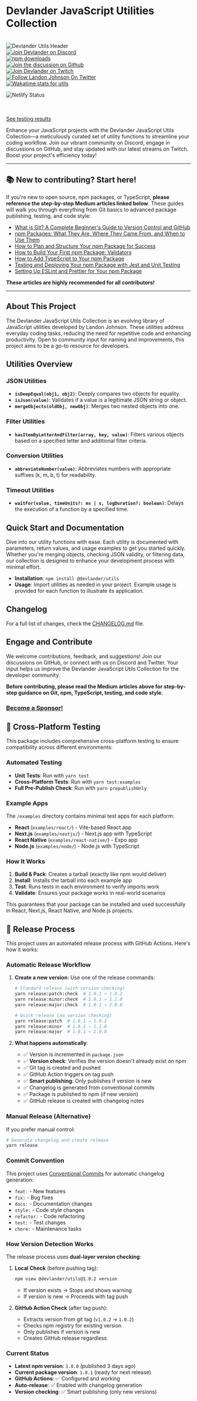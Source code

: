 

# Devlander JavaScript Utilities Collection



<br/>
<img src="https://github.com/Devlander-Software/utils/raw/main/media/images/javascript-utils-devlander-github-header-photo.png" alt="Devlander Utils Header">


<br/>

<a href="https://bit.ly/devlander-discord-invite">
  <img src="https://img.shields.io/badge/Discord-Devlander-%235865F2" alt="Join Devlander on Discord">
</a>

<br/>



<a href="https://www.npmjs.com/package/@devlander/utils">
  <img src="https://img.shields.io/npm/dm/@devlander/utils.svg" alt="npm downloads">
</a>
<br/>

<a href="https://github.com/orgs/Devlander-Software/discussions">
  <img src="https://img.shields.io/badge/Github%20Discussions%20%26%20Support-Chat%20now!-blue" alt="Join the discussion on Github">
</a>
<br/>

<a href="https://bit.ly/devlander-twitch">
  <img src="https://img.shields.io/twitch/status/devlander" alt="Join Devlander on Twitch">
</a>
<br/>

<a href="https://bit.ly/landonwjohnson-on-twitter">
  <img src="https://img.shields.io/twitter/follow/landonwjohnson.svg?style=social&label=Follow" alt="Follow Landon Johnson On Twitter">
</a>
<br/>

<a href="https://bit.ly/landonwjohnson-on-twitter">
  <img src="https://wakatime.com/badge/user/bd50b6c5-e0ca-4937-83b3-ab2d13adbc73/project/018d49ad-1c41-4ee7-9a6b-5387db501fcb.svg" alt="Wakatime stats for utils">
</a>

![Netlify Status](https://api.netlify.com/api/v1/badges/60806e06-d614-4a90-8a77-a39f065d65c2/deploy-status)

<br/>
<br/>

<a href="https://github.com/Devlander-Software/utils/coverage/index.html">
See testing results
</a>

<br/>

Enhance your JavaScript projects with the Devlander JavaScript Utils Collection—a meticulously curated set of utility functions to streamline your coding workflow. Join our vibrant community on Discord, engage in discussions on GitHub, and stay updated with our latest streams on Twitch. Boost your project's efficiency today!

---

## 📚 New to contributing? Start here!

If you're new to open source, npm packages, or TypeScript, **please reference the step-by-step Medium articles linked below**. These guides will walk you through everything from Git basics to advanced package publishing, testing, and code style:

- [What is Git? A Complete Beginner's Guide to Version Control and GitHub](https://medium.com/@techwithlandon/what-is-git-a-complete-beginners-guide-to-version-control-and-github-3327797528a5)
- [npm Packages: What They Are, Where They Came From, and When to Use Them](https://medium.com/devlander/npm-packages-what-they-are-where-they-came-from-and-when-to-use-them-7304c411c1c5)
- [How to Plan and Structure Your npm Package for Success](https://medium.com/devlander/how-to-plan-and-structure-your-npm-package-for-success-956991cb6768)
- [How to Build Your First npm Package: Validators](https://medium.com/@techwithlandon/how-to-build-your-first-npm-package-validators-ad7d72d303d2)
- [How to Add TypeScript to Your npm Package](https://medium.com/devlander/how-to-add-typescript-to-your-npm-package-272d013809b9)
- [Testing and Deploying Your npm Package with Jest and Unit Testing](https://medium.com/@techwithlandon/testing-and-deploying-your-npm-package-with-jest-and-unit-testing-ca4acc0af641)
- [Setting Up ESLint and Prettier for Your npm Package](https://medium.com/@techwithlandon/setting-up-eslint-and-prettier-for-your-npm-package-9e5e549f7b3e)

**These articles are highly recommended for all contributors!**

---

## About This Project

The Devlander JavaScript Utils Collection is an evolving library of JavaScript utilities developed by Landon Johnson. These utilities address everyday coding tasks, reducing the need for repetitive code and enhancing productivity. Open to community input for naming and improvements, this project aims to be a go-to resource for developers.

## Utilities Overview

### JSON Utilities

- **`isDeepEqual(obj1, obj2)`**: Deeply compares two objects for equality.
- **`isJson(value)`**: Validates if a value is a legitimate JSON string or object.
- **`mergeObjects(oldObj, newObj)`**: Merges two nested objects into one.

### Filter Utilities

- **`hasItemByLetterAndFilter(array, key, value)`**: Filters various objects based on a specified letter and additional filter criteria.

### Conversion Utilities

- **`abbreviateNumber(value)`**: Abbreviates numbers with appropriate suffixes (k, m, b, t) for readability.

### Timeout Utilities

- **`waitFor(value, timeUnits?: ms | s, logDuration?: boolean)`**: Delays the execution of a function by a specified time.

## Quick Start and Documentation

Dive into our utility functions with ease. Each utility is documented with parameters, return values, and usage examples to get you started quickly. Whether you're merging objects, checking JSON validity, or filtering data, our collection is designed to enhance your development process with minimal effort.

- **Installation**: `npm install @devlander/utils`
- **Usage**: Import utilities as needed in your project. Example usage is provided for each function to illustrate its application.

## Changelog

For a full list of changes, check the [CHANGELOG.md](./CHANGELOG.md) file.

## Engage and Contribute

We welcome contributions, feedback, and suggestions! Join our discussions on GitHub, or connect with us on Discord and Twitter. Your input helps us improve the Devlander JavaScript Utils Collection for the developer community.

**Before contributing, please read the Medium articles above for step-by-step guidance on Git, npm, TypeScript, testing, and code style.**

### [Become a Sponsor!](https://bit.ly/sponsor-landonjohnson-github/)

## 🧪 Cross-Platform Testing

This package includes comprehensive cross-platform testing to ensure compatibility across different environments:

### Automated Testing

- **Unit Tests**: Run with `yarn test`
- **Cross-Platform Tests**: Run with `yarn test:examples`
- **Full Pre-Publish Check**: Run with `yarn prepublishOnly`

### Example Apps

The `/examples` directory contains minimal test apps for each platform:

- **React** (`examples/react/`) - Vite-based React app
- **Next.js** (`examples/nextjs/`) - Next.js app with TypeScript
- **React Native** (`examples/react-native/`) - Expo app
- **Node.js** (`examples/node/`) - Node.js with TypeScript

### How It Works

1. **Build & Pack**: Creates a tarball (exactly like npm would deliver)
2. **Install**: Installs the tarball into each example app
3. **Test**: Runs tests in each environment to verify imports work
4. **Validate**: Ensures your package works in real-world scenarios

This guarantees that your package can be installed and used successfully in React, Next.js, React Native, and Node.js projects.

## 🚀 Release Process

This project uses an automated release process with GitHub Actions. Here's how it works:

### Automatic Release Workflow

1. **Create a new version**: Use one of the release commands:
   ```bash
   # Standard release (with version checking)
   yarn release:patch:check  # 1.0.1 → 1.0.2
   yarn release:minor:check  # 1.0.1 → 1.1.0  
   yarn release:major:check  # 1.0.1 → 2.0.0
   
   # Quick release (no version checking)
   yarn release:patch  # 1.0.1 → 1.0.2
   yarn release:minor  # 1.0.1 → 1.1.0
   yarn release:major  # 1.0.1 → 2.0.0
   ```

2. **What happens automatically**:
   - ✅ Version is incremented in `package.json`
   - ✅ **Version check**: Verifies the version doesn't already exist on npm
   - ✅ Git tag is created and pushed
   - ✅ GitHub Action triggers on tag push
   - ✅ **Smart publishing**: Only publishes if version is new
   - ✅ Changelog is generated from conventional commits
   - ✅ Package is published to npm (if new version)
   - ✅ GitHub release is created with changelog notes

### Manual Release (Alternative)

If you prefer manual control:
```bash
# Generate changelog and create release
yarn release
```

### Commit Convention

This project uses [Conventional Commits](https://www.conventionalcommits.org/) for automatic changelog generation:

- `feat:` - New features
- `fix:` - Bug fixes  
- `docs:` - Documentation changes
- `style:` - Code style changes
- `refactor:` - Code refactoring
- `test:` - Test changes
- `chore:` - Maintenance tasks

### How Version Detection Works

The release process uses **dual-layer version checking**:

1. **Local Check** (before pushing tag):
   ```bash
   npm view @devlander/utils@1.0.2 version
   ```
   - If version exists → Stops and shows warning
   - If version is new → Proceeds with tag push

2. **GitHub Action Check** (after tag push):
   - Extracts version from git tag (`v1.0.2` → `1.0.2`)
   - Checks npm registry for existing version
   - Only publishes if version is new
   - Creates GitHub release regardless

### Current Status

- **Latest npm version**: `1.0.0` (published 3 days ago)
- **Current package version**: `1.0.1` (ready for next release)
- **GitHub Actions**: ✅ Configured and working
- **Auto-release**: ✅ Enabled with changelog generation
- **Version checking**: ✅ Smart publishing (only new versions)
